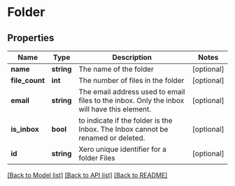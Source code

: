 # Folder

## Properties
Name | Type | Description | Notes
------------ | ------------- | ------------- | -------------
**name** | **string** | The name of the folder | [optional] 
**file_count** | **int** | The number of files in the folder | [optional] 
**email** | **string** | The email address used to email files to the inbox. Only the inbox will have this element. | [optional] 
**is_inbox** | **bool** | to indicate if the folder is the Inbox. The Inbox cannot be renamed or deleted. | [optional] 
**id** | **string** | Xero unique identifier for a folder  Files | [optional] 

[[Back to Model list]](../README.md#documentation-for-models) [[Back to API list]](../README.md#documentation-for-api-endpoints) [[Back to README]](../README.md)


